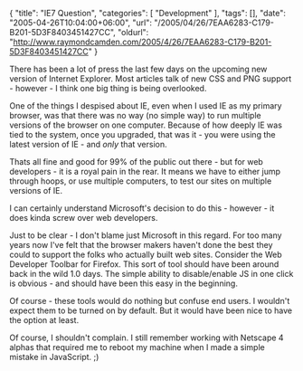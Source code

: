 {
	"title": "IE7 Question",
	"categories": [
		"Development"
	],
	"tags": [],
	"date": "2005-04-26T10:04:00+06:00",
	"url": "/2005/04/26/7EAA6283-C179-B201-5D3F8403451427CC",
	"oldurl": "http://www.raymondcamden.com/2005/4/26/7EAA6283-C179-B201-5D3F8403451427CC"
}

There has been a lot of press the last few days on the upcoming new version of Internet Explorer. Most articles talk of new CSS and PNG support - however - I think one big thing is being overlooked.

One of the things I despised about IE, even when I used IE as my primary browser, was that there was no way (no simple way) to run multiple versions of the browser on one computer. Because of how deeply IE was tied to the system, once you upgraded, that was it - you were using the latest version of IE - and <i>only</i> that version.

Thats all fine and good for 99% of the public out there - but for web developers - it is a royal pain in the rear. It means we have to either jump through hoops, or use multiple computers, to test our sites on multiple versions of IE.

I can certainly understand Microsoft's decision to do this - however - it does kinda screw over web developers. 

Just to be clear - I don't blame just Microsoft in this regard. For too many years now I've felt that the browser makers haven't done the best they could to support the folks who actually built web sites. Consider the Web Developer Toolbar for Firefox. This sort of tool should have been around back in the wild 1.0 days. The simple ability to disable/enable JS in one click is obvious - and should have been this easy in the beginning.

Of course - these tools would do nothing but confuse end users. I wouldn't expect them to be turned on by default. But it would have been nice to have the option at least.

Of course, I shouldn't complain. I still remember working with Netscape 4 alphas that required me to reboot my machine when I made a simple mistake in JavaScript. ;)